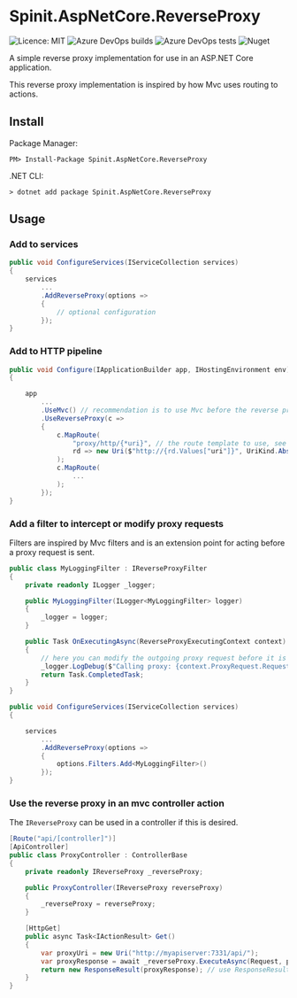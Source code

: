 Spinit.AspNetCore.ReverseProxy
========================================

![Licence: MIT](https://img.shields.io/github/license/Spinit-AB/Spinit.AspNetCore.ReverseProxy.svg)
![Azure DevOps builds](https://img.shields.io/azure-devops/build/spinitforce/d7ddce33-e90d-4c48-9976-24d1676759e2/11/master.svg)
![Azure DevOps tests](https://img.shields.io/azure-devops/tests/spinitforce/d7ddce33-e90d-4c48-9976-24d1676759e2/11.svg?compact_message)
![Nuget](https://img.shields.io/nuget/v/Spinit.AspNetCore.ReverseProxy.svg)


A simple reverse proxy implementation for use in an ASP.NET Core application.

This reverse proxy implementation is inspired by how Mvc uses routing to actions. 

Install
-------

Package Manager:

```console
PM> Install-Package Spinit.AspNetCore.ReverseProxy
```

.NET CLI:
```console
> dotnet add package Spinit.AspNetCore.ReverseProxy
```

Usage
-----

### Add to services

```csharp
public void ConfigureServices(IServiceCollection services)
{
    services
        ...
        .AddReverseProxy(options => 
        {
            // optional configuration            
        });
}
```

### Add to HTTP pipeline

```csharp
public void Configure(IApplicationBuilder app, IHostingEnvironment env)
{

    app
        ...
        .UseMvc() // recommendation is to use Mvc before the reverse proxy to allow proxy overrides in controllers
        .UseReverseProxy(c =>
        {
            c.MapRoute(
                "proxy/http/{*uri}", // the route template to use, see https://docs.microsoft.com/en-us/aspnet/core/fundamentals/routing
                rd => new Uri($"http://{rd.Values["uri"]}", UriKind.Absolute) // supply a function that given the route data from the template should return the proxy uri 
            );
            c.MapRoute(
                ...
            );
        });
}
```

### Add a filter to intercept or modify proxy requests

Filters are inspired by Mvc filters and is an extension point for acting before a proxy request is sent.

```csharp
public class MyLoggingFilter : IReverseProxyFilter
{
    private readonly ILogger _logger;

    public MyLoggingFilter(ILogger<MyLoggingFilter> logger)
    {
        _logger = logger;
    }

    public Task OnExecutingAsync(ReverseProxyExecutingContext context)
    {      
        // here you can modify the outgoing proxy request before it is sent
        _logger.LogDebug($"Calling proxy: {context.ProxyRequest.RequestUri.ToString()}");
        return Task.CompletedTask;
    }
}

public void ConfigureServices(IServiceCollection services)
{

    services
        ...
        .AddReverseProxy(options => 
        {
            options.Filters.Add<MyLoggingFilter>()
        });
}
```

### Use the reverse proxy in an mvc controller action

The `IReverseProxy` can be used in a controller if this is desired.

```csharp
[Route("api/[controller]")]
[ApiController]
public class ProxyController : ControllerBase
{
    private readonly IReverseProxy _reverseProxy;

    public ProxyController(IReverseProxy reverseProxy)
    {
        _reverseProxy = reverseProxy;
    }

    [HttpGet]
    public async Task<IActionResult> Get()
    {
        var proxyUri = new Uri("http://myapiserver:7331/api/");
        var proxyResponse = await _reverseProxy.ExecuteAsync(Request, proxyUri).ConfigureAwait(false);
        return new ResponseResult(proxyResponse); // use ResponseResult to wrap the proxyResponse in a IActionResult implementation
    }
}
```